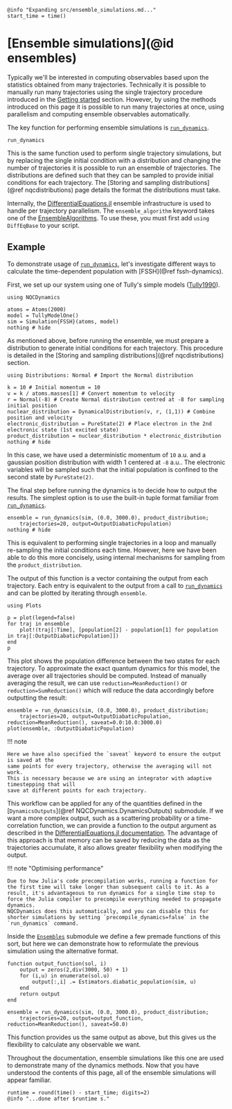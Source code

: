 ```@setup logging
@info "Expanding src/ensemble_simulations.md..."
start_time = time()
```
# [Ensemble simulations](@id ensembles)

Typically we'll be interested in computing observables based upon the statistics
obtained from many trajectories.
Technically it is possible to manually run many trajectories using the single trajectory
procedure introduced in the [Getting started](@ref) section.
However, by using the methods introduced on this page it is possible to run many trajectories
at once, using parallelism and computing ensemble observables automatically.

The key function for performing ensemble simulations is [`run_dynamics`](@ref).

```@docs
run_dynamics
```

This is the same function used to perform single trajectory simulations, but by replacing the single initial condition with a distribution
and changing the number of trajectories it is possible to run an ensemble of trajectories.
The distributions are defined such that they can be sampled to provide initial conditions for each trajectory.
The [Storing and sampling distributions](@ref nqcdistributions) page details the format the distributions must take.

Internally, the [DifferentialEquations.jl](https://diffeq.sciml.ai/stable/features/ensemble/#Performing-an-Ensemble-Simulation)
ensemble infrastructure is used to handle per trajectory parallelism.
The `ensemble_algorithm` keyword takes one of the [EnsembleAlgorithms](https://diffeq.sciml.ai/stable/features/ensemble/#EnsembleAlgorithms).
To use these, you must first add `using DiffEqBase` to your script.

## Example

To demonstrate usage of [`run_dynamics`](@ref), let's investigate different ways to calculate the time-dependent population
with [FSSH](@ref fssh-dynamics).

First, we set up our system using one of Tully's simple models ([Tully1990](@cite)).
```@example ensemble
using NQCDynamics

atoms = Atoms(2000)
model = TullyModelOne()
sim = Simulation{FSSH}(atoms, model)
nothing # hide
```

As mentioned above, before running the ensemble, we must prepare a distribution to generate
initial conditions for each trajectory.
This procedure is detailed in the [Storing and sampling distributions](@ref nqcdistributions) section.
```@example ensemble
using Distributions: Normal # Import the Normal distribution

k = 10 # Initial momentum = 10
v = k / atoms.masses[1] # Convert momentum to velocity
r = Normal(-8) # Create Normal distribution centred at -8 for sampling initial position
nuclear_distribution = DynamicalDistribution(v, r, (1,1)) # Combine position and velocity
electronic_distribution = PureState(2) # Place electron in the 2nd electronic state (1st excited state)
product_distribution = nuclear_distribution * electronic_distribution
nothing # hide
```
In this case, we have used a deterministic momentum of ``10`` a.u. and a
gaussian position distribution with width 1 centered at ``-8`` a.u..
The electronic variables will be sampled such that the initial population is confined
to the second state by `PureState(2)`.

The final step before running the dynamics is to decide how to output the results.
The simplest option is to use the built-in tuple format familiar from [`run_dynamics`](@ref).
```@example ensemble
ensemble = run_dynamics(sim, (0.0, 3000.0), product_distribution;
    trajectories=20, output=OutputDiabaticPopulation)
nothing # hide
```
This is equivalent to performing single trajectories in a loop and manually re-sampling the initial conditions each time.
However, here we have been able to do this more concisely, using internal mechanisms for sampling from the `product_distribution`.

The output of this function is a vector containing the output from each trajectory.
Each entry is equivalent to the output from a call to [`run_dynamics`](@ref) and 
can be plotted by iterating through `ensemble`.
```@example ensemble
using Plots

p = plot(legend=false)
for traj in ensemble
    plot!(traj[:Time], [population[2] - population[1] for population in traj[:OutputDiabaticPopulation]])
end
p
```
This plot shows the population difference between the two states for each trajectory.
To approximate the exact quantum dynamics for this model, the average over all trajectories should be computed.
Instead of manually averaging the result, we can use `reduction=MeanReduction()` or `reduction=SumReduction()`
which will reduce the data accordingly before outputting the result:
```@example ensemble
ensemble = run_dynamics(sim, (0.0, 3000.0), product_distribution;
    trajectories=20, output=OutputDiabaticPopulation, reduction=MeanReduction(), saveat=0.0:10.0:3000.0)
plot(ensemble, :OutputDiabaticPopulation)
```

!!! note

    Here we have also specified the `saveat` keyword to ensure the output is saved at the
    same points for every trajectory, otherwise the averaging will not work.
    This is necessary because we are using an integrator with adaptive timestepping that will
    save at different points for each trajectory.

This workflow can be applied for any of the quantities defined in the [`DynamicsOutputs`](@ref NQCDynamics.DynamicsOutputs) submodule.
If we want a more complex output, such as a scattering probability or a time-correlation function,
we can provide a function to the output argument as described in the
[DifferentialEquations.jl documentation](https://diffeq.sciml.ai/stable/features/ensemble/#Building-a-Problem).
The advantage of this approach is that memory can be saved by reducing the data as the trajectories accumulate,
it also allows greater flexibility when modifying the output.

!!! note "Optimising performance"

    Due to how Julia's code precompilation works, running a function for the first time will take longer than subsequent calls to it. As a result, it's advantageous to run dynamics for a single time step to 
    force the Julia compiler to precompile everything needed to propagate dynamics. 
    NQCDynamics does this automatically, and you can disable this for shorter simulations by setting `precompile_dynamics=false` in the `run_dynamics` command. 

Inside the [`Ensembles`](@ref) submodule we define a few premade functions of this sort, but here
we can demonstrate how to reformulate the previous simulation using the alternative format.
```@example ensemble
function output_function(sol, i)
    output = zeros(2,div(3000, 50) + 1)
    for (i,u) in enumerate(sol.u)
        output[:,i] .= Estimators.diabatic_population(sim, u)
    end
    return output
end

ensemble = run_dynamics(sim, (0.0, 3000.0), product_distribution;
    trajectories=20, output=output_function, reduction=MeanReduction(), saveat=50.0)
```
This function provides us the same output as above, but this gives us the flexibility to calculate any observable we want.

Throughout the documentation, ensemble simulations like this one are used to demonstrate
many of the dynamics methods.
Now that you have understood the contents of this page, all of the ensemble simulations
will appear familiar.
```@setup logging
runtime = round(time() - start_time; digits=2)
@info "...done after $runtime s."
```
